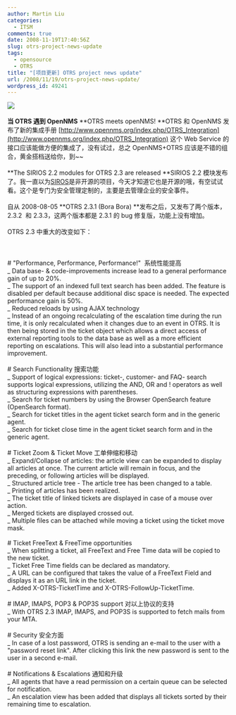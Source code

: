 ```yaml
---
author: Martin Liu
categories:
  - ITSM
comments: true
date: 2008-11-19T17:40:56Z
slug: otrs-project-news-update
tags:
  - opensource
  - OTRS
title: "[项目更新] OTRS project news update"
url: /2008/11/19/otrs-project-news-update/
wordpress_id: 49241
---
```


[![](http://www.otrs.com/uploads/pics/otrs_download_01.jpg)](http://www.otrs.org/)<br /><br />**当 OTRS 遇到 OpenNMS** **OTRS meets openNMS! **OTRS 和 OpenNMS 发布了新的集成手册 [http://www.opennms.org/index.php/OTRS_Integration](http://www.opennms.org/index.php/OTRS_Integration) 这个 Web Service 的接口应该能做方便的集成了，没有试过，总之 OpenNMS+OTRS 应该是不错的组合，黄金搭档送给你，到~~<br /><br />**The SIRIOS 2.2 modules for OTRS 2.3 are released **SIRIOS 2.2 模块发布了。我一直以为[SIROS](http://www.otrs.com/en/produkte/sirios/)是非开源的项目，今天才知道它也是开源的哦，有空试试看。这个是专门为安全管理定制的，主要是去管理企业的安全事件。<br /><br />自从 2008-08-05 **OTRS 2.3.1 (Bora Bora) **发布之后，又发布了两个版本，2.3.2  和 2.3.3，这两个版本都是 2.3.1 的 bug 修复版，功能上没有增加。<br /><br />OTRS 2.3 中重大的改变如下：<br /><br /><!--more--><br /><br /># "Performance, Performance, Performance!"  系统性能提高<br />_ Data base- & code-improvements increase lead to a general performance gain of up to 20%.<br />_ The support of an indexed full text search has been added. The feature is disabled per default because additional disc space is needed. The expected performance gain is 50%.<br />_ Reduced reloads by using AJAX technology<br />_ Instead of an ongoing recalculating of the escalation time during the run time, it is only recalculated when it changes due to an event in OTRS. It is then being stored in the ticket object which allows a direct access of external reporting tools to the data base as well as a more efficient reporting on escalations. This will also lead into a substantial performance improvement.<br /><br /># Search Functionality 搜索功能<br />_ Support of logical expressions: ticket-, customer- and FAQ- search supports logical expressions, utilizing the AND, OR and ! operators as well as structuring expressions with parentheses.<br />_ Search for ticket numbers by using the Browser OpenSearch feature (OpenSearch format).<br />_ Search for ticket titles in the agent ticket search form and in the generic agent.<br />_ Search for ticket close time in the agent ticket search form and in the generic agent.<br /><br /># Ticket Zoom & Ticket Move 工单伸缩和移动<br />_ Expand/Collapse of articles: the article view can be expanded to display all articles at once. The current article will remain in focus, and the preceding, or following articles will be displayed.<br />_ Structured article tree - The article tree has been changed to a table.<br />_ Printing of articles has been realized.<br />_ The ticket title of linked tickets are displayed in case of a mouse over action.<br />_ Merged tickets are displayed crossed out.<br />_ Multiple files can be attached while moving a ticket using the ticket move mask.<br /><br /># Ticket FreeText & FreeTime opportunities<br />_ When splitting a ticket, all FreeText and Free Time data will be copied to the new ticket.<br />_ Ticket Free Time fields can be declared as mandatory.<br />_ A URL can be configured that takes the value of a FreeText Field and displays it as an URL link in the ticket.<br />_ Added X-OTRS-TicketTime and X-OTRS-FollowUp-TicketTime.<br /><br /># IMAP, IMAPS, POP3 & POP3S support 对以上协议的支持<br />_ With OTRS 2.3 IMAP, IMAPS, and POP3S is supported to fetch mails from your MTA.<br /><br /># Security 安全方面<br />_ In case of a lost password, OTRS is sending an e-mail to the user with a "password reset link". After clicking this link the new password is sent to the user in a second e-mail.<br /><br /># Notifications & Escalations 通知和升级<br />_ All agents that have a read permission on a certain queue can be selected for notification.<br />_ An escalation view has been added that displays all tickets sorted by their remaining time to escalation.
